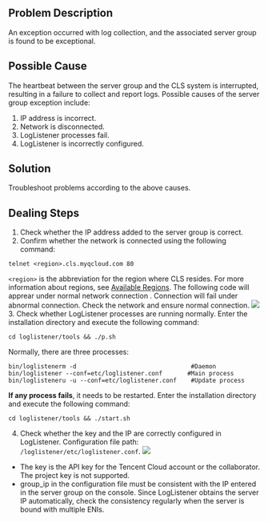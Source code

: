 ## Problem Description
An exception occurred with log collection, and the associated server group is found to be exceptional.

## Possible Cause
The heartbeat between the server group and the CLS system is interrupted, resulting in a failure to collect and report logs. Possible causes of the server group exception include:
1. IP address is incorrect.
2. Network is disconnected.
3. LogListener processes fail.
4. LogListener is incorrectly configured.

## Solution
Troubleshoot problems according to the above causes.

## Dealing Steps
1. Check whether the IP address added to the server group is correct.
2. Confirm whether the network is connected using the following command:
```shell
telnet <region>.cls.myqcloud.com 80
```
`<region>` is the abbreviation for the region where CLS resides. For more information about regions, see [Available Regions](https://cloud.tencent.com/document/product/614/18940).
The following code will apprear under normal network connection . Connection will fail under abnormal connection. Check the network and ensure normal connection.
![](https://main.qcloudimg.com/raw/2660316a4496ac356b6e7ca5cdeb9daa.png)
3. Check whether LogListener processes are running normally. Enter the installation directory and execute the following command:
```shell
cd loglistener/tools && ./p.sh
```
Normally, there are three processes:
```shell
bin/loglistenerm -d                                #Daemon
bin/loglistener --conf=etc/loglistener.conf       #Main process
bin/loglisteneru -u --conf=etc/loglistener.conf    #Update process
```
**If any process fails**, it needs to be restarted. Enter the installation directory and execute the following command:
```shell
cd loglistener/tools && ./start.sh
```
4. Check whether the key and the IP are correctly configured in LogListener. Configuration file path: `/loglistener/etc/loglistener.conf`.
![](https://main.qcloudimg.com/raw/cfa012cfb136cbbcf78667d4d1307d26.png)
 - The key is the API key for the Tencent Cloud account or the collaborator. The project key is not supported.
 - group_ip in the configuration file must be consistent with the IP entered in the server group on the console. Since LogListener obtains the server IP automatically, check the consistency regularly when the server is bound with multiple ENIs.

